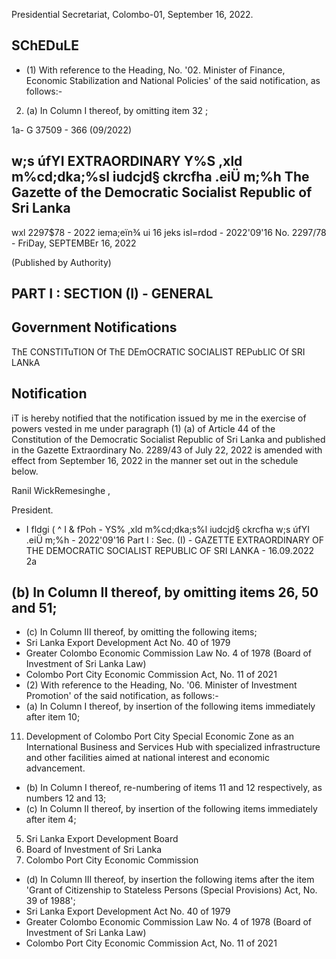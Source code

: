 Presidential Secretariat, Colombo-01, September 16, 2022.

## SChEDuLE

- (1)   With reference to the Heading, No. '02.  Minister of  Finance, Economic Stabilization and National Policies' of the said notification, as follows:-
2. (a) In Column I thereof, by omitting item 32 ;

<!-- image -->

1a- G 37509 - 366 (09/2022)

<!-- image -->

## w;s úfYI EXTRAORDINARY Y%S ,xld m%cd;dka;%sl iudcjd§ ckrcfha .eiÜ m;%h The Gazette of the Democratic Socialist Republic of Sri Lanka

wxl 2297$78 - 2022 iema;eïn¾ ui 16 jeks isl=rdod - 2022'09'16 No. 2297/78 -  FriDay,  SEPTEMBEr  16,  2022

(Published by Authority)

## PART I : SECTION (I) - GENERAL

## Government Notifications

ThE  CONSTITuTION  Of  ThE  DEmOCRATIC  SOCIALIST  REPubLIC  Of SRI  LANkA

## Notification

iT is hereby notified that the notification issued by me in the exercise of powers vested in me under paragraph (1) (a) of Article 44 of the Constitution of the Democratic Socialist Republic of Sri Lanka and published in the Gazette Extraordinary No. 2289/43 of July 22, 2022 is amended with effect from September 16, 2022 in the manner set out in the schedule below.

Ranil WickRemesinghe ,

President.

- I fldgi ( ^ I &amp; fPoh - YS% ,xld m%cd;dka;s%l iudcjd§ ckrcfha w;s úfYI .eiÜ m;%h - 2022'09'16 Part I : Sec. (I) - GAZETTE EXTRAORDINARY OF THE DEMOCRATIC SOCIALIST REPUBLIC OF SRI LANKA - 16.09.2022 2a

## (b) In Column II thereof, by omitting items 26, 50 and 51;

- (c) In Column III thereof, by omitting the following items;
- Sri Lanka Export Development Act No. 40 of 1979
- Greater Colombo Economic Commission Law No. 4 of 1978 (Board of Investment of Sri Lanka Law)
- Colombo Port City Economic Commission Act, No. 11 of 2021
- (2)  With reference to the Heading, No. '06.  Minister of  Investment Promotion' of the said  notification, as follows:-
- (a) In Column I thereof, by insertion of the following items immediately after item 10;
11. Development of Colombo Port City Special Economic Zone as an International Business and Services Hub with specialized infrastructure and other facilities aimed at national interest and economic advancement.
- (b) In Column I thereof, re-numbering of items 11 and 12 respectively, as numbers 12 and 13;
- (c) In Column II thereof, by insertion of  the following items immediately after item 4;
5. Sri Lanka Export Development Board
6. Board of Investment of Sri Lanka
7. Colombo Port City Economic Commission
- (d) In Column III thereof, by insertion the following items after the item 'Grant of Citizenship to Stateless Persons (Special Provisions) Act, No. 39 of 1988';
- Sri Lanka Export Development Act No. 40 of 1979
- Greater Colombo Economic Commission Law No. 4 of 1978 (Board of Investment of Sri Lanka Law)
- Colombo Port City Economic Commission Act, No. 11 of 2021